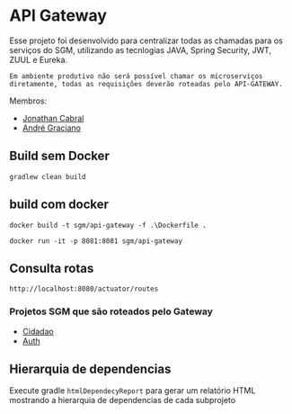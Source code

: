 # API Gateway
Esse projeto foi desenvolvido para centralizar todas as chamadas para os serviços do SGM, utilizando as tecnlogias JAVA, Spring Security, JWT, ZUUL e Eureka.

````Em ambiente produtivo não será possível chamar os microserviços diretamente, todas as requisições deverão roteadas pelo API-GATEWAY.````

Membros:
 - [Jonathan Cabral](mailto:dev.jonathancabral@gmail.com)
 - [André Graciano](mailto:dev.jonathancabral@gmail.com)

## Build sem Docker
 
    gradlew clean build
    
## build com docker

    docker build -t sgm/api-gateway -f .\Dockerfile .

    docker run -it -p 8081:8081 sgm/api-gateway
    

## Consulta rotas
	http://localhost:8080/actuator/routes
  
### Projetos SGM que são roteados pelo Gateway

  - [Cidadao](https://github.com/tcc-sgm/cidadao/issues)
  - [Auth](https://github.com/tcc-sgm/auth)


## Hierarquia de dependencias

Execute gradle `htmlDependecyReport` para gerar um relatório HTML mostrando a hierarquia de dependencias de cada subprojeto

